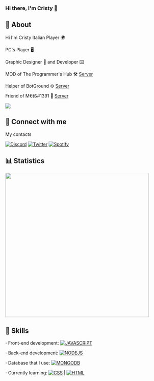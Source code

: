 <div align="left">
  <div>
    
### Hi there, I'm Cristy 👋

## 📄 About

Hi I'm Cristy Italian Player :earth_africa:

PC's Player 🖥️

Graphic Designer :art: and Developer :keyboard:

MOD of The Programmer's Hub 🛠️ [Server](https://discord.gg/tXQ9m2sMdh)

Helper of BotGround :gear: [Server](https://discord.gg/)

Friend of M€𝐭Տ#1391 🤝 [Server](https://discord.gg/nSgN4fSmrA)
    
  </div>
</div>

<div align="left">
  <a href="https://discord.com/users/587009268465795082" target="_blank"><img src="https://lanyard.cnrad.dev/api/587009268465795082?idleMessage=Watching something&bg=282a36&border=10px"></a>
</div>

## 🔗 Connect with me

My contacts

[![Discord](https://img.shields.io/badge/Discord-7289DA?style=for-the-badge&logo=discord&logoColor=white)](https://discord.gg/JmgehPSDD6)
[![Twitter](https://img.shields.io/badge/Twitter-1a8cd8?style=for-the-badge&logo=twitter&logoColor=white)](https://twitter.com/sonoCristy)
[![Spotify](https://img.shields.io/badge/Spotify-1fdf64?style=for-the-badge&logo=spotify&logoColor=white)](https://open.spotify.com/user/cscognamiglio06?si=7ca09316c07a4f51)

## 📊 Statistics

<div align="left"> 
  <a href="https://www.google.it/" target="_blank"><img width="450vh" src="https://github-readme-stats.vercel.app/api?username=sonoCristy&theme=github_dark&show_icons=true&hide=contribs,prs&width=5000px"></a>
</div>

## 👀 Skills

**·** Front-end development: [![JAVASCRIPT](https://camo.githubusercontent.com/1c2c77ac59069dfcef9352aeab50dc2d8866ced09d738413dfd63967ab91bac5/68747470733a2f2f696d672e736869656c64732e696f2f62616467652f2d4a6176617363726970742d626c61636b3f266c6f676f3d6a617661736372697074)](https://camo.githubusercontent.com/1c2c77ac59069dfcef9352aeab50dc2d8866ced09d738413dfd63967ab91bac5/68747470733a2f2f696d672e736869656c64732e696f2f62616467652f2d4a6176617363726970742d626c61636b3f266c6f676f3d6a617661736372697074)

**·** Back-end development: [![NODEJS](https://camo.githubusercontent.com/5d2064bd5b165cd977c66a3429ae8d1564a3eee36c529294b5b94c4ecb3fdbe6/68747470733a2f2f696d672e736869656c64732e696f2f62616467652f2d4e6f64652e6a732d626c61636b3f266c6f676f3d6e6f64652e6a73)](https://camo.githubusercontent.com/5d2064bd5b165cd977c66a3429ae8d1564a3eee36c529294b5b94c4ecb3fdbe6/68747470733a2f2f696d672e736869656c64732e696f2f62616467652f2d4e6f64652e6a732d626c61636b3f266c6f676f3d6e6f64652e6a73)

**·** Database that I use: [![MONGODB](https://camo.githubusercontent.com/ae870cc624f2aba78718acf44d4c7b386431aa77f1962bf52292cca2b9556e66/68747470733a2f2f696d672e736869656c64732e696f2f62616467652f2d4d6f6e676f44422d626c61636b3f266c6f676f3d6d6f6e676f6462)](https://camo.githubusercontent.com/ae870cc624f2aba78718acf44d4c7b386431aa77f1962bf52292cca2b9556e66/68747470733a2f2f696d672e736869656c64732e696f2f62616467652f2d4d6f6e676f44422d626c61636b3f266c6f676f3d6d6f6e676f6462)

**·** Currently learning: [![CSS](https://camo.githubusercontent.com/fd61d6ca4bc327aaaaa1754c6d68fc78af823fc7c6cacd793787b4e0f53aa066/68747470733a2f2f696d672e736869656c64732e696f2f62616467652f2d4353532d626c61636b3f266c6f676f3d63737333)](https://camo.githubusercontent.com/fd61d6ca4bc327aaaaa1754c6d68fc78af823fc7c6cacd793787b4e0f53aa066/68747470733a2f2f696d672e736869656c64732e696f2f62616467652f2d4353532d626c61636b3f266c6f676f3d63737333) | [![HTML](https://camo.githubusercontent.com/e305664dc3cd700bbc80c99d36cd7feafd872a1526e841ddf3809c6678a6939e/68747470733a2f2f696d672e736869656c64732e696f2f62616467652f2d48544d4c2d626c61636b3f266c6f676f3d68746d6c35)](https://camo.githubusercontent.com/e305664dc3cd700bbc80c99d36cd7feafd872a1526e841ddf3809c6678a6939e/68747470733a2f2f696d672e736869656c64732e696f2f62616467652f2d48544d4c2d626c61636b3f266c6f676f3d68746d6c35)